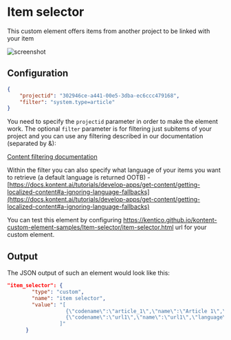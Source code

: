 # Item selector

This custom element offers items from another project to be linked with your item

![screenshot](https://amend.cz/item-selector.png)

## Configuration

```json
{
    "projectid": "302946ce-a441-00e5-3dba-ec6ccc479168",
    "filter": "system.type=article"
}
```

You need to specify the `projectid` parameter in order to make the element work. The optional `filter` parameter is for filtering just subitems of your project and you can use any filtering described in our documentation (separated by &):

[Content filtering documentation](https://docs.kontent.ai/reference/delivery-api#tag/Filtering-content)

Within the filter you can also specify what language of your items you want to retrieve (a default language is returned OOTB) - [https://docs.kontent.ai/tutorials/develop-apps/get-content/getting-localized-content#a-ignoring-language-fallbacks](https://docs.kontent.ai/tutorials/develop-apps/get-content/getting-localized-content#a-ignoring-language-fallbacks)

You can test this element by configuring https://kentico.github.io/kontent-custom-element-samples/Item-selector/item-selector.html url for your custom element.

## Output

The JSON output of such an element would look like this:

```json
"item_selector": {
        "type": "custom",
        "name": "item selector",
        "value": "[
                   {\"codename\":\"article_1\",\"name\":\"Article 1\",\"language\":\"en-US\",\"type\":\"article\"},
                   {\"codename\":\"url1\",\"name\":\"url1\",\"language\":\"en-US\",\"type\":\"video_item__url_\"}
                 ]"
      }
```

